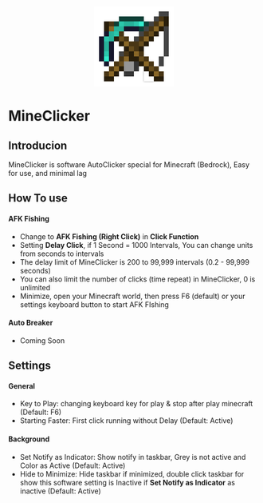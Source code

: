 <p align="center">
  <img src="MineClicker/Resources/Fishing_Rod.png">
</p>

# MineClicker

Introducion
-----
MineClicker is software AutoClicker special for Minecraft (Bedrock), Easy for use, and minimal lag

## How To use

#### AFK Fishing

- Change to **AFK Fishing (Right Click)** in **Click Function**
- Setting **Delay Click**, if 1 Second = 1000 Intervals, You can change units from seconds to intervals
- The delay limit of MineClicker is 200 to 99,999 intervals (0.2 - 99,999 seconds)
- You can also limit the number of clicks (time repeat) in MineClicker, 0 is unlimited
- Minimize, open your Minecraft world, then press F6 (default) or your settings keyboard button to start AFK FIshing

#### Auto Breaker

- Coming Soon

## Settings

#### General

- Key to Play: changing keyboard key for play & stop after play minecraft (Default: F6)
- Starting Faster: First click running without Delay (Default: Active)

#### Background

- Set Notify as Indicator: Show notify in taskbar, Grey is not active and Color as Active (Default: Active)
- Hide to Minimize: Hide taskbar if minimized, double click taskbar for show this software setting is Inactive if **Set Notify as Indicator** as inactive (Default: Active)
